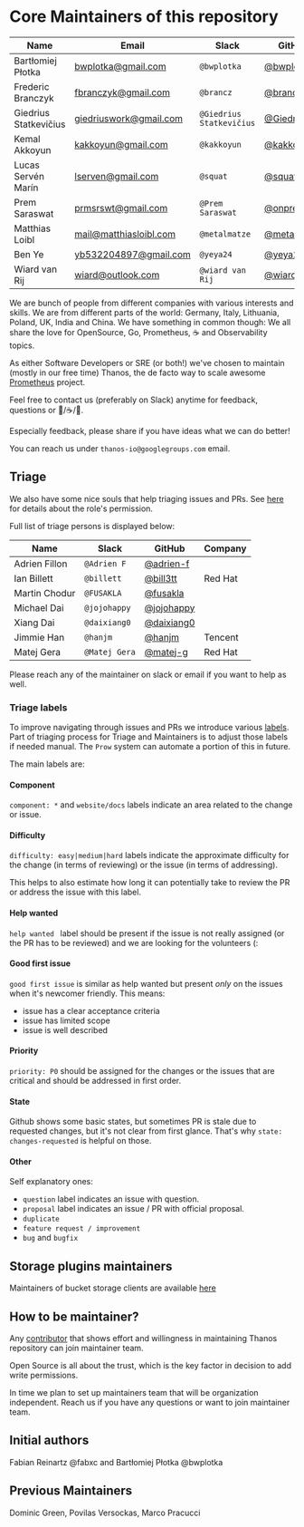 # Core Maintainers of this repository

| Name                  | Email                  | Slack                    | GitHub                                         | Company       |
|-----------------------|------------------------|--------------------------|------------------------------------------------|---------------|
| Bartłomiej Płotka     | bwplotka@gmail.com     | `@bwplotka`              | [@bwplotka](https://github.com/bwplotka)       | Red Hat       |
| Frederic Branczyk     | fbranczyk@gmail.com    | `@brancz`                | [@brancz](https://github.com/brancz)           | Polar Signals |
| Giedrius Statkevičius | giedriuswork@gmail.com | `@Giedrius Statkevičius` | [@GiedriusS](https://github.com/GiedriusS)     | Vinted        |
| Kemal Akkoyun         | kakkoyun@gmail.com     | `@kakkoyun`              | [@kakkoyun](https://github.com/kakkoyun)       | Polar Signals |
| Lucas Servén Marín    | lserven@gmail.com      | `@squat`                 | [@squat](https://github.com/squat)             | Red Hat       |
| Prem Saraswat         | prmsrswt@gmail.com     | `@Prem Saraswat`         | [@onprem](https://github.com/onprem)           | Red Hat       |
| Matthias Loibl        | mail@matthiasloibl.com | `@metalmatze`            | [@metalmatze](https://github.com/metalmatze)   | Polar Signals |
| Ben Ye                | yb532204897@gmail.com  | `@yeya24`                | [@yeya24](https://github.com/yeya24)           | ByteDance     |
| Wiard van Rij         | wiard@outlook.com      | `@wiard van Rij`         | [@wiardvanrij](https://github.com/wiardvanrij) | Roku          |

We are bunch of people from different companies with various interests and skills. We are from different parts of the world: Germany, Italy, Lithuania, Poland, UK, India and China. We have something in common though: We all share the love for OpenSource, Go, Prometheus, :coffee: and Observability topics.

As either Software Developers or SRE (or both!) we've chosen to maintain (mostly in our free time) Thanos, the de facto way to scale awesome [Prometheus](https://prometheus.io) project.

Feel free to contact us (preferably on Slack) anytime for feedback, questions or :beers:/:coffee:/:tea:.

Especially feedback, please share if you have ideas what we can do better!

You can reach us under `thanos-io@googlegroups.com` email.

## Triage

We also have some nice souls that help triaging issues and PRs. See [here](https://help.github.com/en/articles/repository-permission-levels-for-an-organization#permission-levels-for-repositories-owned-by-an-organization) for details about the role's permission.

Full list of triage persons is displayed below:

| Name          | Slack         | GitHub                                       | Company |
|---------------|---------------|----------------------------------------------|---------|
| Adrien Fillon | `@Adrien F`   | [@adrien-f](https://github.com/adrien-f)     |         |
| Ian Billett   | `@billett`    | [@bill3tt](https://github.com/bill3tt)       | Red Hat |
| Martin Chodur | `@FUSAKLA`    | [@fusakla](https://github.com/fusakla)       |         |
| Michael Dai   | `@jojohappy`  | [@jojohappy](https://github.com/jojohappy)   |         |
| Xiang Dai     | `@daixiang0`  | [@daixiang0](https://github.com/daixiang0)   |         |
| Jimmie Han    | `@hanjm`      | [@hanjm](https://github.com/hanjm)           | Tencent |
| Matej Gera    | `@Matej Gera` | [@matej-g](https://github.com/matej-g)       | Red Hat |

Please reach any of the maintainer on slack or email if you want to help as well.

### Triage labels

To improve navigating through issues and PRs we introduce various [labels](https://github.com/thanos-io/thanos/issues/labels). Part of triaging process for Triage and Maintainers is to adjust those labels if needed manual. The `Prow` system can automate a portion of this in future.

The main labels are:

#### Component

`component: *` and `website/docs` labels indicate an area related to the change or issue.

#### Difficulty

`difficulty: easy|medium|hard` labels indicate the approximate difficulty for the change (in terms of reviewing) or the issue (in terms of addressing).

This helps to also estimate how long it can potentially take to review the PR or address the issue with this label.

#### Help wanted

`help wanted ` label should be present if the issue is not really assigned (or the PR has to be reviewed) and we are looking for the volunteers (:

#### Good first issue

`good first issue` is similar as help wanted but present *only* on the issues when it's newcomer friendly. This means:

* issue has a clear acceptance criteria
* issue has limited scope
* issue is well described

#### Priority

`priority: P0` should be assigned for the changes or the issues that are critical and should be addressed in first order.

#### State

Github shows some basic states, but sometimes PR is stale due to requested changes, but it's not clear from first glance. That's why `state: changes-requested` is helpful on those.

#### Other

Self explanatory ones:

* `question` label indicates an issue with question.
* `proposal` label indicates an issue / PR with official proposal.
* `duplicate`
* `feature request / improvement`
* `bug` and `bugfix`

## Storage plugins maintainers

Maintainers of bucket storage clients are available [here](docs/storage.md#supported-clients)

## How to be maintainer?

Any [contributor](CONTRIBUTING.md) that shows effort and willingness in maintaining Thanos repository can join maintainer team.

Open Source is all about the trust, which is the key factor in decision to add write permissions.

In time we plan to set up maintainers team that will be organization independent. Reach us if you have any questions or want to join maintainer team.

## Initial authors

Fabian Reinartz @fabxc and Bartłomiej Płotka @bwplotka

## Previous Maintainers

Dominic Green, Povilas Versockas, Marco Pracucci
